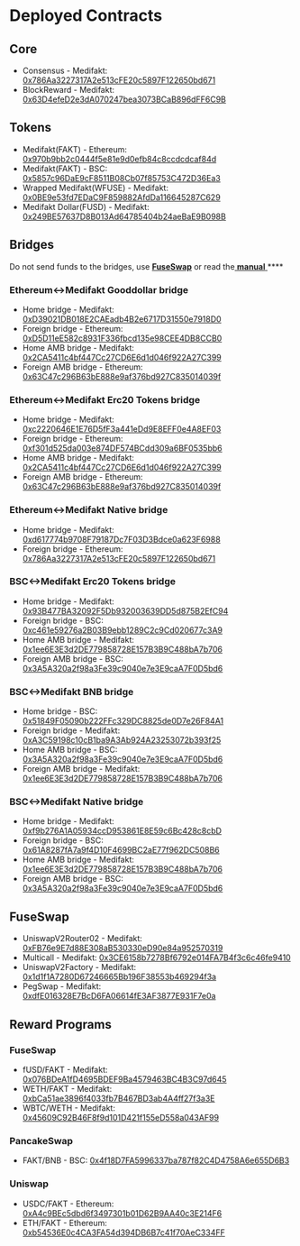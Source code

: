 # Deployed Contracts

## Core

* Consensus - Medifakt: [0x786Aa3227317A2e513cFE20c5897F122650bd671](https://explorer.medifakt.network/address/0x786Aa3227317A2e513cFE20c5897F122650bd671) 
* BlockReward - Medifakt: [0x63D4efeD2e3dA070247bea3073BCaB896dFF6C9B](https://explorer.medifakt.network/address/0x63D4efeD2e3dA070247bea3073BCaB896dFF6C9B)

## Tokens

* Medifakt\(FAKT\) - Ethereum: [0x970b9bb2c0444f5e81e9d0efb84c8ccdcdcaf84d](https://etherscan.io/token/0x970b9bb2c0444f5e81e9d0efb84c8ccdcdcaf84d)
* Medifakt\(FAKT\) - BSC: [0x5857c96DaE9cF8511B08Cb07f85753C472D36Ea3](https://bscscan.com/token/0x5857c96dae9cf8511b08cb07f85753c472d36ea3)
* Wrapped Medifakt\(WFUSE\) - Medifakt: [0x0BE9e53fd7EDaC9F859882AfdDa116645287C629](https://explorer.medifakt.network/address/0x0BE9e53fd7EDaC9F859882AfdDa116645287C629)
* Medifakt Dollar\(FUSD\) - Medifakt: [0x249BE57637D8B013Ad64785404b24aeBaE9B098B](https://explorer.medifakt.network/address/0x249BE57637D8B013Ad64785404b24aeBaE9B098B)

## Bridges

Do not send funds to the bridges, use [**FuseSwap**](https://fuseswap.com) or read the[ **manual** ](https://app.gitbook.com/@fuse-1/s/fuse-dev-docs/bridges/bridges)\*\*\*\*

### Ethereum&lt;-&gt;Medifakt Gooddollar bridge

* Home bridge - Medifakt: [0xD39021DB018E2CAEadb4B2e6717D31550e7918D0](https://explorer.medifakt.network/address/0xD39021DB018E2CAEadb4B2e6717D31550e7918D0/transactions)
* Foreign bridge - Ethereum: [0xD5D11eE582c8931F336fbcd135e98CEE4DB8CCB0](https://etherscan.io/address/0xD5D11eE582c8931F336fbcd135e98CEE4DB8CCB0)
* Home AMB bridge - Medifakt: [0x2CA5411c4bf447Cc27CD6E6d1d046f922A27C399](https://explorer.medifakt.network/address/0x2CA5411c4bf447Cc27CD6E6d1d046f922A27C399/transactions)
* Foreign AMB bridge - Ethereum: [0x63C47c296B63bE888e9af376bd927C835014039f](https://etherscan.io/address/0x63C47c296B63bE888e9af376bd927C835014039f)

### Ethereum&lt;-&gt;Medifakt Erc20 Tokens bridge

* Home bridge - Medifakt: [0xc2220646E1E76D5fF3a441eDd9E8EFF0e4A8EF03](https://explorer.medifakt.network/address/0xc2220646E1E76D5fF3a441eDd9E8EFF0e4A8EF03)
* Foreign bridge - Ethereum: [0xf301d525da003e874DF574BCdd309a6BF0535bb6](https://etherscan.io/address/0xf301d525da003e874DF574BCdd309a6BF0535bb6)
* Home AMB bridge - Medifakt: [0x2CA5411c4bf447Cc27CD6E6d1d046f922A27C399](https://explorer.medifakt.network/address/0x2CA5411c4bf447Cc27CD6E6d1d046f922A27C399/transactions)
* Foreign AMB bridge - Ethereum: [0x63C47c296B63bE888e9af376bd927C835014039f](https://etherscan.io/address/0x63C47c296B63bE888e9af376bd927C835014039f)

### Ethereum&lt;-&gt;Medifakt Native bridge

* Home bridge - Medifakt: [0xd617774b9708F79187Dc7F03D3Bdce0a623F6988](https://explorer.medifakt.network/address/0xd617774b9708F79187Dc7F03D3Bdce0a623F6988/transactions)
* Foreign bridge - Ethereum: [0x786Aa3227317A2e513cFE20c5897F122650bd671](https://etherscan.io/address/0x786Aa3227317A2e513cFE20c5897F122650bd671)

### BSC&lt;-&gt;Medifakt Erc20 Tokens bridge

* Home bridge - Medifakt: [0x93B477BA32092F5Db932003639DD5d875B2EfC94](https://explorer.medifakt.network/address/0x93B477BA32092F5Db932003639DD5d875B2EfC94/transactions)
* Foreign bridge - BSC: [0xc461e59276a2B03B9ebb1289C2c9Cd020677c3A9](https://bscscan.com/address/0xc461e59276a2B03B9ebb1289C2c9Cd020677c3A9)
* Home AMB bridge - Medifakt: [0x1ee6E3E3d2DE779858728E157B3B9C488bA7b706](https://explorer.medifakt.network/address/0x1ee6E3E3d2DE779858728E157B3B9C488bA7b706/transactions)
* Foreign AMB bridge - BSC: [0x3A5A320a2f98a3Fe39c9040e7e3E9caA7F0D5bd6](https://bscscan.com/address/0x3A5A320a2f98a3Fe39c9040e7e3E9caA7F0D5bd6)

### BSC&lt;-&gt;Medifakt BNB bridge

* Home bridge - BSC: [0x51849F05090b222FFc329DC8825de0D7e26F84A1](https://bscscan.com/address/0x51849F05090b222FFc329DC8825de0D7e26F84A1)
* Foreign bridge - Medifakt: [0xA3C59198c10cB1ba9A3Ab924A23253072b393f25](https://explorer.medifakt.network/address/0xA3C59198c10cB1ba9A3Ab924A23253072b393f25)
* Home AMB bridge - BSC: [0x3A5A320a2f98a3Fe39c9040e7e3E9caA7F0D5bd6](https://bscscan.com/address/0x3A5A320a2f98a3Fe39c9040e7e3E9caA7F0D5bd6)
* Foreign AMB bridge - Medifakt: [0x1ee6E3E3d2DE779858728E157B3B9C488bA7b706](https://explorer.medifakt.network/address/0x1ee6E3E3d2DE779858728E157B3B9C488bA7b706)

### BSC&lt;-&gt;Medifakt Native bridge

* Home bridge - Medifakt: [0xf9b276A1A05934ccD953861E8E59c6Bc428c8cbD](https://explorer.medifakt.network/address/0xf9b276A1A05934ccD953861E8E59c6Bc428c8cbD/transactions)
* Foreign bridge - BSC: [0x61A8287fA7a9f4D10F4699BC2aE77f962DC508B6](https://bscscan.com/address/0x61A8287fA7a9f4D10F4699BC2aE77f962DC508B6)
* Home AMB bridge - Medifakt: [0x1ee6E3E3d2DE779858728E157B3B9C488bA7b706](https://explorer.medifakt.network/address/0x1ee6E3E3d2DE779858728E157B3B9C488bA7b706)
* Foreign AMB bridge - BSC: [0x3A5A320a2f98a3Fe39c9040e7e3E9caA7F0D5bd6](https://bscscan.com/address/0x3A5A320a2f98a3Fe39c9040e7e3E9caA7F0D5bd6)

## FuseSwap

* UniswapV2Router02 - Medifakt: [0xFB76e9E7d88E308aB530330eD90e84a952570319](https://explorer.medifakt.network/address/0xFB76e9E7d88E308aB530330eD90e84a952570319)
* Multicall - Medifakt: [0x3CE6158b7278Bf6792e014FA7B4f3c6c46fe9410](https://explorer.medifakt.network/address/0x3CE6158b7278Bf6792e014FA7B4f3c6c46fe9410)
* UniswapV2Factory - Medifakt: [0x1d1f1A7280D67246665Bb196F38553b469294f3a](https://explorer.medifakt.network/address/0x1d1f1A7280D67246665Bb196F38553b469294f3a)
* PegSwap - Medifakt: [0xdfE016328E7BcD6FA06614fE3AF3877E931F7e0a](https://explorer.medifakt.network/address/0xdfE016328E7BcD6FA06614fE3AF3877E931F7e0a)

## Reward Programs

### FuseSwap

* fUSD/FAKT - Medifakt: [0x076BDeA1fD4695BDEF9Ba4579463BC4B3C97d645](https://explorer.medifakt.network/address/0x076BDeA1fD4695BDEF9Ba4579463BC4B3C97d645)
* WETH/FAKT - Medifakt: [0xbCa51ae3896f4033fb7B467BD3ab4A4ff27f3a3E](https://explorer.medifakt.network/address/0xbCa51ae3896f4033fb7B467BD3ab4A4ff27f3a3E)
* WBTC/WETH - Medifakt: [0x45609C92B46F8f9d101D421f155eD558a043AF99](https://explorer.medifakt.network/address/0x45609C92B46F8f9d101D421f155eD558a043AF99)

### PancakeSwap

* FAKT/BNB - BSC: [0x4f18D7FA5996337ba787f82C4D4758A6e655D6B3](https://bscscan.com/address/0x4f18D7FA5996337ba787f82C4D4758A6e655D6B3)

### Uniswap

* USDC/FAKT - Ethereum: [0xA4c9BEc5dbd6f3497301b01D62B9AA40c3E214F6](https://etherscan.io/address/0xA4c9BEc5dbd6f3497301b01D62B9AA40c3E214F6)
* ETH/FAKT - Ethereum: [0xb54536E0c4CA3FA54d394DB6B7c41f70AeC334FF](https://etherscan.io/address/0xb54536E0c4CA3FA54d394DB6B7c41f70AeC334FF)





